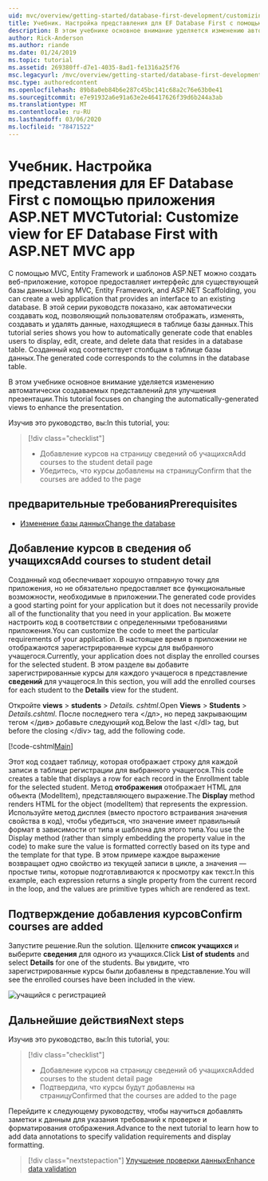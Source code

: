 ```yaml
---
uid: mvc/overview/getting-started/database-first-development/customizing-a-view
title: Учебник. Настройка представления для EF Database First с помощью приложения ASP.NET MVC
description: В этом учебнике основное внимание уделяется изменению автоматически создаваемых представлений для улучшения презентации.
author: Rick-Anderson
ms.author: riande
ms.date: 01/24/2019
ms.topic: tutorial
ms.assetid: 269380ff-d7e1-4035-8ad1-fe1316a25f76
msc.legacyurl: /mvc/overview/getting-started/database-first-development/customizing-a-view
msc.type: authoredcontent
ms.openlocfilehash: 89b8a0eb84b6e287c45bc141c68a2c76e63b0e41
ms.sourcegitcommit: e7e91932a6e91a63e2e46417626f39d6b244a3ab
ms.translationtype: MT
ms.contentlocale: ru-RU
ms.lasthandoff: 03/06/2020
ms.locfileid: "78471522"
---
```

# <a name="tutorial-customize-view-for-ef-database-first-with-aspnet-mvc-app"></a><span data-ttu-id="e2d28-103">Учебник. Настройка представления для EF Database First с помощью приложения ASP.NET MVC</span><span class="sxs-lookup"><span data-stu-id="e2d28-103">Tutorial: Customize view for EF Database First with ASP.NET MVC app</span></span>

<span data-ttu-id="e2d28-104">С помощью MVC, Entity Framework и шаблонов ASP.NET можно создать веб-приложение, которое предоставляет интерфейс для существующей базы данных.</span><span class="sxs-lookup"><span data-stu-id="e2d28-104">Using MVC, Entity Framework, and ASP.NET Scaffolding, you can create a web application that provides an interface to an existing database.</span></span> <span data-ttu-id="e2d28-105">В этой серии руководств показано, как автоматически создавать код, позволяющий пользователям отображать, изменять, создавать и удалять данные, находящиеся в таблице базы данных.</span><span class="sxs-lookup"><span data-stu-id="e2d28-105">This tutorial series shows you how to automatically generate code that enables users to display, edit, create, and delete data that resides in a database table.</span></span> <span data-ttu-id="e2d28-106">Созданный код соответствует столбцам в таблице базы данных.</span><span class="sxs-lookup"><span data-stu-id="e2d28-106">The generated code corresponds to the columns in the database table.</span></span>

<span data-ttu-id="e2d28-107">В этом учебнике основное внимание уделяется изменению автоматически создаваемых представлений для улучшения презентации.</span><span class="sxs-lookup"><span data-stu-id="e2d28-107">This tutorial focuses on changing the automatically-generated views to enhance the presentation.</span></span>

<span data-ttu-id="e2d28-108">Изучив это руководство, вы:</span><span class="sxs-lookup"><span data-stu-id="e2d28-108">In this tutorial, you:</span></span>

> [!div class="checklist"]
> * <span data-ttu-id="e2d28-109">Добавление курсов на страницу сведений об учащихся</span><span class="sxs-lookup"><span data-stu-id="e2d28-109">Add courses to the student detail page</span></span>
> * <span data-ttu-id="e2d28-110">Убедитесь, что курсы добавлены на страницу</span><span class="sxs-lookup"><span data-stu-id="e2d28-110">Confirm that the courses are added to the page</span></span>

## <a name="prerequisites"></a><span data-ttu-id="e2d28-111">предварительные требования</span><span class="sxs-lookup"><span data-stu-id="e2d28-111">Prerequisites</span></span>

* [<span data-ttu-id="e2d28-112">Изменение базы данных</span><span class="sxs-lookup"><span data-stu-id="e2d28-112">Change the database</span></span>](changing-the-database.md)

## <a name="add-courses-to-student-detail"></a><span data-ttu-id="e2d28-113">Добавление курсов в сведения об учащихся</span><span class="sxs-lookup"><span data-stu-id="e2d28-113">Add courses to student detail</span></span>

<span data-ttu-id="e2d28-114">Созданный код обеспечивает хорошую отправную точку для приложения, но не обязательно предоставляет все функциональные возможности, необходимые в приложении.</span><span class="sxs-lookup"><span data-stu-id="e2d28-114">The generated code provides a good starting point for your application but it does not necessarily provide all of the functionality that you need in your application.</span></span> <span data-ttu-id="e2d28-115">Вы можете настроить код в соответствии с определенными требованиями приложения.</span><span class="sxs-lookup"><span data-stu-id="e2d28-115">You can customize the code to meet the particular requirements of your application.</span></span> <span data-ttu-id="e2d28-116">В настоящее время в приложении не отображаются зарегистрированные курсы для выбранного учащегося.</span><span class="sxs-lookup"><span data-stu-id="e2d28-116">Currently, your application does not display the enrolled courses for the selected student.</span></span> <span data-ttu-id="e2d28-117">В этом разделе вы добавите зарегистрированные курсы для каждого учащегося в представление **сведений** для учащегося.</span><span class="sxs-lookup"><span data-stu-id="e2d28-117">In this section, you will add the enrolled courses for each student to the **Details** view for the student.</span></span>

<span data-ttu-id="e2d28-118">Откройте **views** > **students** > *Details. cshtml*.</span><span class="sxs-lookup"><span data-stu-id="e2d28-118">Open **Views** > **Students** > *Details.cshtml*.</span></span> <span data-ttu-id="e2d28-119">После последнего тега &lt;/дл&gt;, но перед закрывающим тегом &lt;/див&gt; добавьте следующий код.</span><span class="sxs-lookup"><span data-stu-id="e2d28-119">Below the last &lt;/dl&gt; tag, but before the closing &lt;/div&gt; tag, add the following code.</span></span>

[!code-cshtml[Main](customizing-a-view/samples/sample1.cshtml)]

<span data-ttu-id="e2d28-120">Этот код создает таблицу, которая отображает строку для каждой записи в таблице регистрации для выбранного учащегося.</span><span class="sxs-lookup"><span data-stu-id="e2d28-120">This code creates a table that displays a row for each record in the Enrollment table for the selected student.</span></span> <span data-ttu-id="e2d28-121">Метод **отображения** отображает HTML для объекта (ModelItem), представляющего выражение.</span><span class="sxs-lookup"><span data-stu-id="e2d28-121">The **Display** method renders HTML for the object (modelItem) that represents the expression.</span></span> <span data-ttu-id="e2d28-122">Используйте метод дисплея (вместо простого встраивания значения свойства в код), чтобы убедиться, что значение имеет правильный формат в зависимости от типа и шаблона для этого типа.</span><span class="sxs-lookup"><span data-stu-id="e2d28-122">You use the Display method (rather than simply embedding the property value in the code) to make sure the value is formatted correctly based on its type and the template for that type.</span></span> <span data-ttu-id="e2d28-123">В этом примере каждое выражение возвращает одно свойство из текущей записи в цикле, а значения — простые типы, которые подготавливаются к просмотру как текст.</span><span class="sxs-lookup"><span data-stu-id="e2d28-123">In this example, each expression returns a single property from the current record in the loop, and the values are primitive types which are rendered as text.</span></span>

## <a name="confirm-courses-are-added"></a><span data-ttu-id="e2d28-124">Подтверждение добавления курсов</span><span class="sxs-lookup"><span data-stu-id="e2d28-124">Confirm courses are added</span></span>

<span data-ttu-id="e2d28-125">Запустите решение.</span><span class="sxs-lookup"><span data-stu-id="e2d28-125">Run the solution.</span></span> <span data-ttu-id="e2d28-126">Щелкните **список учащихся** и выберите **сведения** для одного из учащихся.</span><span class="sxs-lookup"><span data-stu-id="e2d28-126">Click **List of students** and select **Details** for one of the students.</span></span> <span data-ttu-id="e2d28-127">Вы увидите, что зарегистрированные курсы были добавлены в представление.</span><span class="sxs-lookup"><span data-stu-id="e2d28-127">You will see the enrolled courses have been included in the view.</span></span>

![учащийся с регистрацией](customizing-a-view/_static/image1.png)

## <a name="next-steps"></a><span data-ttu-id="e2d28-129">Дальнейшие действия</span><span class="sxs-lookup"><span data-stu-id="e2d28-129">Next steps</span></span>
<span data-ttu-id="e2d28-130">Изучив это руководство, вы:</span><span class="sxs-lookup"><span data-stu-id="e2d28-130">In this tutorial, you:</span></span>

> [!div class="checklist"]
> * <span data-ttu-id="e2d28-131">Добавление курсов на страницу сведений об учащихся</span><span class="sxs-lookup"><span data-stu-id="e2d28-131">Added courses to the student detail page</span></span>
> * <span data-ttu-id="e2d28-132">Подтвердила, что курсы будут добавлены на страницу</span><span class="sxs-lookup"><span data-stu-id="e2d28-132">Confirmed that the courses are added to the page</span></span>

<span data-ttu-id="e2d28-133">Перейдите к следующему руководству, чтобы научиться добавлять заметки к данным для указания требований к проверке и форматирования отображения.</span><span class="sxs-lookup"><span data-stu-id="e2d28-133">Advance to the next tutorial to learn how to add data annotations to specify validation requirements and display formatting.</span></span>
> [!div class="nextstepaction"]
> [<span data-ttu-id="e2d28-134">Улучшение проверки данных</span><span class="sxs-lookup"><span data-stu-id="e2d28-134">Enhance data validation</span></span>](enhancing-data-validation.md)
